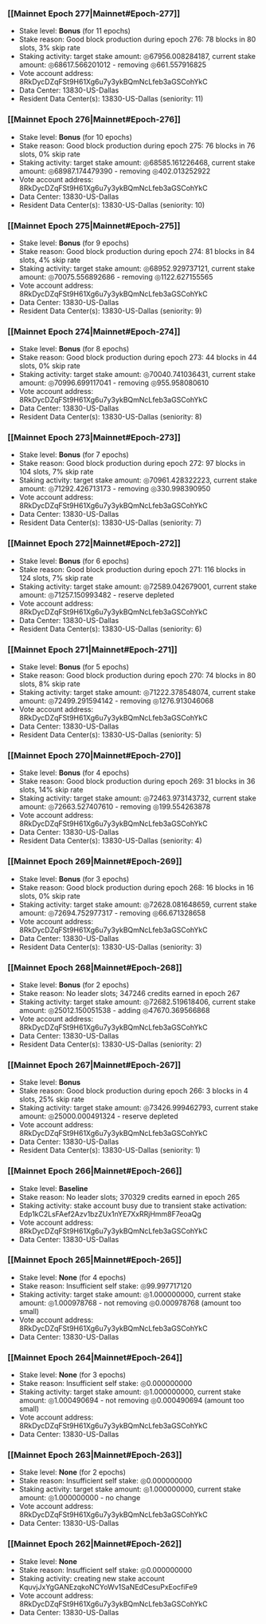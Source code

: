 ### [[Mainnet Epoch 277|Mainnet#Epoch-277]]
* Stake level: **Bonus** (for 11 epochs)
* Stake reason: Good block production during epoch 276: 78 blocks in 80 slots, 3% skip rate
* Staking activity: target stake amount: ◎67956.008284187, current stake amount: ◎68617.566201012 - removing ◎661.557916825
* Vote account address: 8RkDycDZqFSt9H61Xg6u7y3ykBQmNcLfeb3aGSCohYkC
* Data Center: 13830-US-Dallas
* Resident Data Center(s): 13830-US-Dallas (seniority: 11)
### [[Mainnet Epoch 276|Mainnet#Epoch-276]]
* Stake level: **Bonus** (for 10 epochs)
* Stake reason: Good block production during epoch 275: 76 blocks in 76 slots, 0% skip rate
* Staking activity: target stake amount: ◎68585.161226468, current stake amount: ◎68987.174479390 - removing ◎402.013252922
* Vote account address: 8RkDycDZqFSt9H61Xg6u7y3ykBQmNcLfeb3aGSCohYkC
* Data Center: 13830-US-Dallas
* Resident Data Center(s): 13830-US-Dallas (seniority: 10)
### [[Mainnet Epoch 275|Mainnet#Epoch-275]]
* Stake level: **Bonus** (for 9 epochs)
* Stake reason: Good block production during epoch 274: 81 blocks in 84 slots, 4% skip rate
* Staking activity: target stake amount: ◎68952.929737121, current stake amount: ◎70075.556892686 - removing ◎1122.627155565
* Vote account address: 8RkDycDZqFSt9H61Xg6u7y3ykBQmNcLfeb3aGSCohYkC
* Data Center: 13830-US-Dallas
* Resident Data Center(s): 13830-US-Dallas (seniority: 9)
### [[Mainnet Epoch 274|Mainnet#Epoch-274]]
* Stake level: **Bonus** (for 8 epochs)
* Stake reason: Good block production during epoch 273: 44 blocks in 44 slots, 0% skip rate
* Staking activity: target stake amount: ◎70040.741036431, current stake amount: ◎70996.699117041 - removing ◎955.958080610
* Vote account address: 8RkDycDZqFSt9H61Xg6u7y3ykBQmNcLfeb3aGSCohYkC
* Data Center: 13830-US-Dallas
* Resident Data Center(s): 13830-US-Dallas (seniority: 8)
### [[Mainnet Epoch 273|Mainnet#Epoch-273]]
* Stake level: **Bonus** (for 7 epochs)
* Stake reason: Good block production during epoch 272: 97 blocks in 104 slots, 7% skip rate
* Staking activity: target stake amount: ◎70961.428322223, current stake amount: ◎71292.426713173 - removing ◎330.998390950
* Vote account address: 8RkDycDZqFSt9H61Xg6u7y3ykBQmNcLfeb3aGSCohYkC
* Data Center: 13830-US-Dallas
* Resident Data Center(s): 13830-US-Dallas (seniority: 7)
### [[Mainnet Epoch 272|Mainnet#Epoch-272]]
* Stake level: **Bonus** (for 6 epochs)
* Stake reason: Good block production during epoch 271: 116 blocks in 124 slots, 7% skip rate
* Staking activity: target stake amount: ◎72589.042679001, current stake amount: ◎71257.150993482 - reserve depleted
* Vote account address: 8RkDycDZqFSt9H61Xg6u7y3ykBQmNcLfeb3aGSCohYkC
* Data Center: 13830-US-Dallas
* Resident Data Center(s): 13830-US-Dallas (seniority: 6)
### [[Mainnet Epoch 271|Mainnet#Epoch-271]]
* Stake level: **Bonus** (for 5 epochs)
* Stake reason: Good block production during epoch 270: 74 blocks in 80 slots, 8% skip rate
* Staking activity: target stake amount: ◎71222.378548074, current stake amount: ◎72499.291594142 - removing ◎1276.913046068
* Vote account address: 8RkDycDZqFSt9H61Xg6u7y3ykBQmNcLfeb3aGSCohYkC
* Data Center: 13830-US-Dallas
* Resident Data Center(s): 13830-US-Dallas (seniority: 5)
### [[Mainnet Epoch 270|Mainnet#Epoch-270]]
* Stake level: **Bonus** (for 4 epochs)
* Stake reason: Good block production during epoch 269: 31 blocks in 36 slots, 14% skip rate
* Staking activity: target stake amount: ◎72463.973143732, current stake amount: ◎72663.527407610 - removing ◎199.554263878
* Vote account address: 8RkDycDZqFSt9H61Xg6u7y3ykBQmNcLfeb3aGSCohYkC
* Data Center: 13830-US-Dallas
* Resident Data Center(s): 13830-US-Dallas (seniority: 4)
### [[Mainnet Epoch 269|Mainnet#Epoch-269]]
* Stake level: **Bonus** (for 3 epochs)
* Stake reason: Good block production during epoch 268: 16 blocks in 16 slots, 0% skip rate
* Staking activity: target stake amount: ◎72628.081648659, current stake amount: ◎72694.752977317 - removing ◎66.671328658
* Vote account address: 8RkDycDZqFSt9H61Xg6u7y3ykBQmNcLfeb3aGSCohYkC
* Data Center: 13830-US-Dallas
* Resident Data Center(s): 13830-US-Dallas (seniority: 3)
### [[Mainnet Epoch 268|Mainnet#Epoch-268]]
* Stake level: **Bonus** (for 2 epochs)
* Stake reason: No leader slots; 347246 credits earned in epoch 267
* Staking activity: target stake amount: ◎72682.519618406, current stake amount: ◎25012.150051538 - adding ◎47670.369566868
* Vote account address: 8RkDycDZqFSt9H61Xg6u7y3ykBQmNcLfeb3aGSCohYkC
* Data Center: 13830-US-Dallas
* Resident Data Center(s): 13830-US-Dallas (seniority: 2)
### [[Mainnet Epoch 267|Mainnet#Epoch-267]]
* Stake level: **Bonus**
* Stake reason: Good block production during epoch 266: 3 blocks in 4 slots, 25% skip rate
* Staking activity: target stake amount: ◎73426.999462793, current stake amount: ◎25000.000491324 - reserve depleted
* Vote account address: 8RkDycDZqFSt9H61Xg6u7y3ykBQmNcLfeb3aGSCohYkC
* Data Center: 13830-US-Dallas
* Resident Data Center(s): 13830-US-Dallas (seniority: 1)
### [[Mainnet Epoch 266|Mainnet#Epoch-266]]
* Stake level: **Baseline**
* Stake reason: No leader slots; 370329 credits earned in epoch 265
* Staking activity: stake account busy due to transient stake activation: Edp1kC2LsFAef2Azv1bzZUx1nYE7XxRRjHmm8F7eoaQg
* Vote account address: 8RkDycDZqFSt9H61Xg6u7y3ykBQmNcLfeb3aGSCohYkC
* Data Center: 13830-US-Dallas
### [[Mainnet Epoch 265|Mainnet#Epoch-265]]
* Stake level: **None** (for 4 epochs)
* Stake reason: Insufficient self stake: ◎99.997717120
* Staking activity: target stake amount: ◎1.000000000, current stake amount: ◎1.000978768 - not removing ◎0.000978768 (amount too small)
* Vote account address: 8RkDycDZqFSt9H61Xg6u7y3ykBQmNcLfeb3aGSCohYkC
* Data Center: 13830-US-Dallas
### [[Mainnet Epoch 264|Mainnet#Epoch-264]]
* Stake level: **None** (for 3 epochs)
* Stake reason: Insufficient self stake: ◎0.000000000
* Staking activity: target stake amount: ◎1.000000000, current stake amount: ◎1.000490694 - not removing ◎0.000490694 (amount too small)
* Vote account address: 8RkDycDZqFSt9H61Xg6u7y3ykBQmNcLfeb3aGSCohYkC
* Data Center: 13830-US-Dallas
### [[Mainnet Epoch 263|Mainnet#Epoch-263]]
* Stake level: **None** (for 2 epochs)
* Stake reason: Insufficient self stake: ◎0.000000000
* Staking activity: target stake amount: ◎1.000000000, current stake amount: ◎1.000000000 - no change
* Vote account address: 8RkDycDZqFSt9H61Xg6u7y3ykBQmNcLfeb3aGSCohYkC
* Data Center: 13830-US-Dallas
### [[Mainnet Epoch 262|Mainnet#Epoch-262]]
* Stake level: **None**
* Stake reason: Insufficient self stake: ◎0.000000000
* Staking activity: creating new stake account KquvjJxYgGANEzqkoNCYoWv1SaNEdCesuPxEocfiFe9
* Vote account address: 8RkDycDZqFSt9H61Xg6u7y3ykBQmNcLfeb3aGSCohYkC
* Data Center: 13830-US-Dallas
